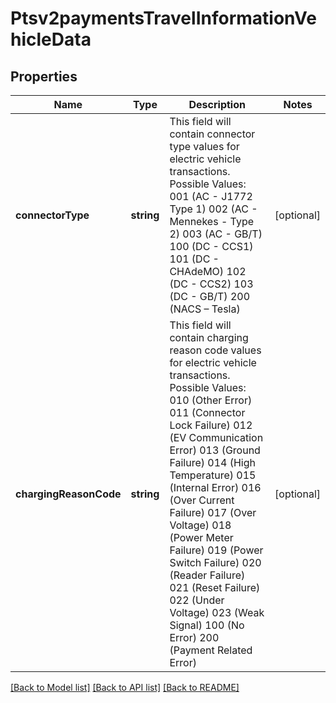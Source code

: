 # Ptsv2paymentsTravelInformationVehicleData

## Properties
Name | Type | Description | Notes
------------ | ------------- | ------------- | -------------
**connectorType** | **string** | This field will contain connector type values for electric vehicle transactions.  Possible Values: 001 (AC - J1772 Type 1) 002 (AC - Mennekes - Type 2) 003 (AC - GB/T) 100 (DC - CCS1) 101 (DC - CHAdeMO) 102 (DC - CCS2) 103 (DC - GB/T) 200 (NACS – Tesla) | [optional] 
**chargingReasonCode** | **string** | This field will contain charging reason code values for electric vehicle transactions.  Possible Values: 010 (Other Error) 011 (Connector Lock Failure) 012 (EV Communication Error) 013 (Ground Failure) 014 (High Temperature) 015 (Internal Error) 016 (Over Current Failure) 017 (Over Voltage) 018 (Power Meter Failure) 019 (Power Switch Failure) 020 (Reader Failure) 021 (Reset Failure) 022 (Under Voltage) 023 (Weak Signal) 100 (No Error) 200 (Payment Related Error) | [optional] 

[[Back to Model list]](../README.md#documentation-for-models) [[Back to API list]](../README.md#documentation-for-api-endpoints) [[Back to README]](../README.md)


